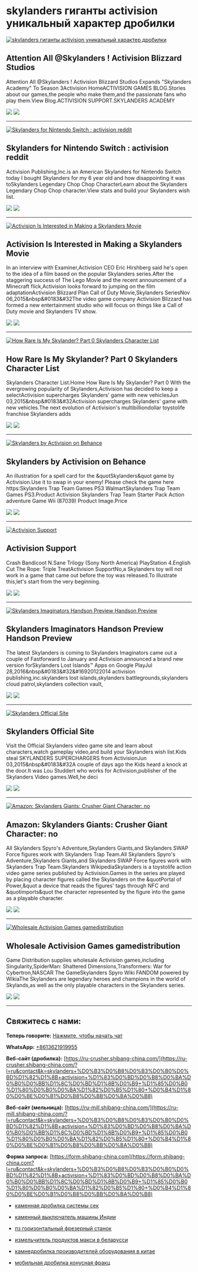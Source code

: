 # skylanders гиганты activision уникальный характер дробилки

<a href="https://swt.shibang-china.com/?n=lxq&l=ru&img&k=skylanders+%D0%B3%D0%B8%D0%B3%D0%B0%D0%BD%D1%82%D1%8B+activision+%D1%83%D0%BD%D0%B8%D0%BA%D0%B0%D0%BB%D1%8C%D0%BD%D1%8B%D0%B9+%D1%85%D0%B0%D1%80%D0%B0%D0%BA%D1%82%D0%B5%D1%80+%D0%B4%D1%80%D0%BE%D0%B1%D0%B8%D0%BB%D0%BA%D0%B8" target="_blank">![skylanders гиганты activision уникальный характер дробилки](http://static.shibang-china.com/all-800x300/710.jpg)</a>

## Attention All @Skylanders ! Activision Blizzard Studios
Attention All @Skylanders ! Activision Blizzard Studios Expands "Skylanders Academy" To Season 3Activision HomeACTIVISION GAMES BLOG.Stories about our games,the people who make them,and the passionate fans who play them.View Blog.ACTIVISION SUPPORT.SKYLANDERS ACADEMY


<a href="https://whatsapp.shibangsoft.com/WhatsApp.php" target="_blank" title="WhatsApp">![](http://static.shibang-china.com/icon/whatsapp.png)</a> <a href="https://swt.shibang-china.com/?n=lxq&l=ru&icon&k=skylanders+%D0%B3%D0%B8%D0%B3%D0%B0%D0%BD%D1%82%D1%8B+activision+%D1%83%D0%BD%D0%B8%D0%BA%D0%B0%D0%BB%D1%8C%D0%BD%D1%8B%D0%B9+%D1%85%D0%B0%D1%80%D0%B0%D0%BA%D1%82%D0%B5%D1%80+%D0%B4%D1%80%D0%BE%D0%B1%D0%B8%D0%BB%D0%BA%D0%B8" target="_blank">![](http://static.shibang-china.com/icon/chat-ru.png)</a>

---

<a href="https://swt.shibang-china.com/?n=lxq&l=ru&img&k=skylanders+%D0%B3%D0%B8%D0%B3%D0%B0%D0%BD%D1%82%D1%8B+activision+%D1%83%D0%BD%D0%B8%D0%BA%D0%B0%D0%BB%D1%8C%D0%BD%D1%8B%D0%B9+%D1%85%D0%B0%D1%80%D0%B0%D0%BA%D1%82%D0%B5%D1%80+%D0%B4%D1%80%D0%BE%D0%B1%D0%B8%D0%BB%D0%BA%D0%B8" target="_blank">![Skylanders for Nintendo Switch : activision reddit](http://static.shibang-china.com/all-800x300/77.jpg)</a>

## Skylanders for Nintendo Switch : activision reddit
Activision Publishing,Inc.is an American Skylanders for Nintendo Switch today I bought Skylanders for my 6 year old and how disappointing it was toSkylanders Legendary Chop Chop CharacterLearn about the Skylanders Legendary Chop Chop character.View stats and build your Skylanders wish list.


<a href="https://whatsapp.shibangsoft.com/WhatsApp.php" target="_blank" title="WhatsApp">![](http://static.shibang-china.com/icon/whatsapp.png)</a> <a href="https://swt.shibang-china.com/?n=lxq&l=ru&icon&k=skylanders+%D0%B3%D0%B8%D0%B3%D0%B0%D0%BD%D1%82%D1%8B+activision+%D1%83%D0%BD%D0%B8%D0%BA%D0%B0%D0%BB%D1%8C%D0%BD%D1%8B%D0%B9+%D1%85%D0%B0%D1%80%D0%B0%D0%BA%D1%82%D0%B5%D1%80+%D0%B4%D1%80%D0%BE%D0%B1%D0%B8%D0%BB%D0%BA%D0%B8" target="_blank">![](http://static.shibang-china.com/icon/chat-ru.png)</a>

---

<a href="https://swt.shibang-china.com/?n=lxq&l=ru&img&k=skylanders+%D0%B3%D0%B8%D0%B3%D0%B0%D0%BD%D1%82%D1%8B+activision+%D1%83%D0%BD%D0%B8%D0%BA%D0%B0%D0%BB%D1%8C%D0%BD%D1%8B%D0%B9+%D1%85%D0%B0%D1%80%D0%B0%D0%BA%D1%82%D0%B5%D1%80+%D0%B4%D1%80%D0%BE%D0%B1%D0%B8%D0%BB%D0%BA%D0%B8" target="_blank">![Activision Is Interested in Making a Skylanders Movie](http://static.shibang-china.com/all-800x300/1091.jpg)</a>

## Activision Is Interested in Making a Skylanders Movie
In an interview with Examiner,Activision CEO Eric Hirshberg said he's open to the idea of a film based on the popular Skylanders series.After the staggering success of The Lego Movie and the recent announcement of a Minecraft flick,Activision looks forward to jumping on the film adaptationActivision Blizzard Plan Call of Duty Movie,Skylanders SeriesNov 06,2015&nbsp&#0183&#32The video game company Activision Blizzard has formed a new entertainment studio who will focus on things like a Call of Duty movie and Skylanders TV show.


<a href="https://whatsapp.shibangsoft.com/WhatsApp.php" target="_blank" title="WhatsApp">![](http://static.shibang-china.com/icon/whatsapp.png)</a> <a href="https://swt.shibang-china.com/?n=lxq&l=ru&icon&k=skylanders+%D0%B3%D0%B8%D0%B3%D0%B0%D0%BD%D1%82%D1%8B+activision+%D1%83%D0%BD%D0%B8%D0%BA%D0%B0%D0%BB%D1%8C%D0%BD%D1%8B%D0%B9+%D1%85%D0%B0%D1%80%D0%B0%D0%BA%D1%82%D0%B5%D1%80+%D0%B4%D1%80%D0%BE%D0%B1%D0%B8%D0%BB%D0%BA%D0%B8" target="_blank">![](http://static.shibang-china.com/icon/chat-ru.png)</a>

---

<a href="https://swt.shibang-china.com/?n=lxq&l=ru&img&k=skylanders+%D0%B3%D0%B8%D0%B3%D0%B0%D0%BD%D1%82%D1%8B+activision+%D1%83%D0%BD%D0%B8%D0%BA%D0%B0%D0%BB%D1%8C%D0%BD%D1%8B%D0%B9+%D1%85%D0%B0%D1%80%D0%B0%D0%BA%D1%82%D0%B5%D1%80+%D0%B4%D1%80%D0%BE%D0%B1%D0%B8%D0%BB%D0%BA%D0%B8" target="_blank">![How Rare Is My Skylander? Part 0 Skylanders Character List](http://static.shibang-china.com/all-800x300/324.jpg)</a>

## How Rare Is My Skylander? Part 0 Skylanders Character List
Skylanders Character List.Home How Rare Is My Skylander? Part 0 With the evergrowing popularity of Skylanders,Activision has decided to keep a selectActivision supercharges Skylanders' game with new vehiclesJun 03,2015&nbsp&#0183&#32Activision supercharges Skylanders' game with new vehicles.The next evolution of Activision's multibilliondollar toystolife franchise Skylanders adds


<a href="https://whatsapp.shibangsoft.com/WhatsApp.php" target="_blank" title="WhatsApp">![](http://static.shibang-china.com/icon/whatsapp.png)</a> <a href="https://swt.shibang-china.com/?n=lxq&l=ru&icon&k=skylanders+%D0%B3%D0%B8%D0%B3%D0%B0%D0%BD%D1%82%D1%8B+activision+%D1%83%D0%BD%D0%B8%D0%BA%D0%B0%D0%BB%D1%8C%D0%BD%D1%8B%D0%B9+%D1%85%D0%B0%D1%80%D0%B0%D0%BA%D1%82%D0%B5%D1%80+%D0%B4%D1%80%D0%BE%D0%B1%D0%B8%D0%BB%D0%BA%D0%B8" target="_blank">![](http://static.shibang-china.com/icon/chat-ru.png)</a>

---

<a href="https://swt.shibang-china.com/?n=lxq&l=ru&img&k=skylanders+%D0%B3%D0%B8%D0%B3%D0%B0%D0%BD%D1%82%D1%8B+activision+%D1%83%D0%BD%D0%B8%D0%BA%D0%B0%D0%BB%D1%8C%D0%BD%D1%8B%D0%B9+%D1%85%D0%B0%D1%80%D0%B0%D0%BA%D1%82%D0%B5%D1%80+%D0%B4%D1%80%D0%BE%D0%B1%D0%B8%D0%BB%D0%BA%D0%B8" target="_blank">![Skylanders by Activision on Behance](http://static.shibang-china.com/all-800x300/1046.jpg)</a>

## Skylanders by Activision on Behance
An illustration for a spell card for the &quotSkylanders&quot game by Activision.Use it to swap in your enemy! Please check the game here https:Skylanders Trap Team Games PS3 WalmartSkylanders Trap Team Games PS3.Product Activision Skylanders Trap Team Starter Pack Action adventure Game Wii (87039) Product Image.Price


<a href="https://whatsapp.shibangsoft.com/WhatsApp.php" target="_blank" title="WhatsApp">![](http://static.shibang-china.com/icon/whatsapp.png)</a> <a href="https://swt.shibang-china.com/?n=lxq&l=ru&icon&k=skylanders+%D0%B3%D0%B8%D0%B3%D0%B0%D0%BD%D1%82%D1%8B+activision+%D1%83%D0%BD%D0%B8%D0%BA%D0%B0%D0%BB%D1%8C%D0%BD%D1%8B%D0%B9+%D1%85%D0%B0%D1%80%D0%B0%D0%BA%D1%82%D0%B5%D1%80+%D0%B4%D1%80%D0%BE%D0%B1%D0%B8%D0%BB%D0%BA%D0%B8" target="_blank">![](http://static.shibang-china.com/icon/chat-ru.png)</a>

---

<a href="https://swt.shibang-china.com/?n=lxq&l=ru&img&k=skylanders+%D0%B3%D0%B8%D0%B3%D0%B0%D0%BD%D1%82%D1%8B+activision+%D1%83%D0%BD%D0%B8%D0%BA%D0%B0%D0%BB%D1%8C%D0%BD%D1%8B%D0%B9+%D1%85%D0%B0%D1%80%D0%B0%D0%BA%D1%82%D0%B5%D1%80+%D0%B4%D1%80%D0%BE%D0%B1%D0%B8%D0%BB%D0%BA%D0%B8" target="_blank">![Activision Support](http://static.shibang-china.com/all-800x300/1355.jpg)</a>

## Activision Support
Crash Bandicoot N.Sane Trilogy (Sony North America) PlayStation 4.English Cut The Rope: Triple TreatActivision SupportNo,a Skylanders toy will not work in a game that came out before the toy was released.To illustrate this,let's start from the very beginning.


<a href="https://whatsapp.shibangsoft.com/WhatsApp.php" target="_blank" title="WhatsApp">![](http://static.shibang-china.com/icon/whatsapp.png)</a> <a href="https://swt.shibang-china.com/?n=lxq&l=ru&icon&k=skylanders+%D0%B3%D0%B8%D0%B3%D0%B0%D0%BD%D1%82%D1%8B+activision+%D1%83%D0%BD%D0%B8%D0%BA%D0%B0%D0%BB%D1%8C%D0%BD%D1%8B%D0%B9+%D1%85%D0%B0%D1%80%D0%B0%D0%BA%D1%82%D0%B5%D1%80+%D0%B4%D1%80%D0%BE%D0%B1%D0%B8%D0%BB%D0%BA%D0%B8" target="_blank">![](http://static.shibang-china.com/icon/chat-ru.png)</a>

---

<a href="https://swt.shibang-china.com/?n=lxq&l=ru&img&k=skylanders+%D0%B3%D0%B8%D0%B3%D0%B0%D0%BD%D1%82%D1%8B+activision+%D1%83%D0%BD%D0%B8%D0%BA%D0%B0%D0%BB%D1%8C%D0%BD%D1%8B%D0%B9+%D1%85%D0%B0%D1%80%D0%B0%D0%BA%D1%82%D0%B5%D1%80+%D0%B4%D1%80%D0%BE%D0%B1%D0%B8%D0%BB%D0%BA%D0%B8" target="_blank">![Skylanders Imaginators Handson Preview Handson Preview](http://static.shibang-china.com/all-800x300/1050.jpg)</a>

## Skylanders Imaginators Handson Preview Handson Preview
The latest Skylanders is coming to Skylanders Imaginators came out a couple of Fastforward to January and Activision announced a brand new version forSkylanders Lost Islands™ Apps on Google PlayJul 28,2016&nbsp&#0183&#32&#16920122014 activision publishing,inc.skylanders lost islands,skylanders battlegrounds,skylanders cloud patrol,skylanders collection vault,


<a href="https://whatsapp.shibangsoft.com/WhatsApp.php" target="_blank" title="WhatsApp">![](http://static.shibang-china.com/icon/whatsapp.png)</a> <a href="https://swt.shibang-china.com/?n=lxq&l=ru&icon&k=skylanders+%D0%B3%D0%B8%D0%B3%D0%B0%D0%BD%D1%82%D1%8B+activision+%D1%83%D0%BD%D0%B8%D0%BA%D0%B0%D0%BB%D1%8C%D0%BD%D1%8B%D0%B9+%D1%85%D0%B0%D1%80%D0%B0%D0%BA%D1%82%D0%B5%D1%80+%D0%B4%D1%80%D0%BE%D0%B1%D0%B8%D0%BB%D0%BA%D0%B8" target="_blank">![](http://static.shibang-china.com/icon/chat-ru.png)</a>

---

<a href="https://swt.shibang-china.com/?n=lxq&l=ru&img&k=skylanders+%D0%B3%D0%B8%D0%B3%D0%B0%D0%BD%D1%82%D1%8B+activision+%D1%83%D0%BD%D0%B8%D0%BA%D0%B0%D0%BB%D1%8C%D0%BD%D1%8B%D0%B9+%D1%85%D0%B0%D1%80%D0%B0%D0%BA%D1%82%D0%B5%D1%80+%D0%B4%D1%80%D0%BE%D0%B1%D0%B8%D0%BB%D0%BA%D0%B8" target="_blank">![Skylanders Official Site](http://static.shibang-china.com/all-800x300/1185.jpg)</a>

## Skylanders Official Site
Visit the Official Skylanders video game site and learn about characters,watch gameplay video,and build your Skylanders wish list.Kids steal SKYLANDERS SUPERCHARGERS from ActivisionJun 03,2015&nbsp&#0183&#32A couple of days ago the Kids heard a knock at the door.It was Lou Studdert who works for Activision,publisher of the Skylanders Video games.Well,he deci


<a href="https://whatsapp.shibangsoft.com/WhatsApp.php" target="_blank" title="WhatsApp">![](http://static.shibang-china.com/icon/whatsapp.png)</a> <a href="https://swt.shibang-china.com/?n=lxq&l=ru&icon&k=skylanders+%D0%B3%D0%B8%D0%B3%D0%B0%D0%BD%D1%82%D1%8B+activision+%D1%83%D0%BD%D0%B8%D0%BA%D0%B0%D0%BB%D1%8C%D0%BD%D1%8B%D0%B9+%D1%85%D0%B0%D1%80%D0%B0%D0%BA%D1%82%D0%B5%D1%80+%D0%B4%D1%80%D0%BE%D0%B1%D0%B8%D0%BB%D0%BA%D0%B8" target="_blank">![](http://static.shibang-china.com/icon/chat-ru.png)</a>

---

<a href="https://swt.shibang-china.com/?n=lxq&l=ru&img&k=skylanders+%D0%B3%D0%B8%D0%B3%D0%B0%D0%BD%D1%82%D1%8B+activision+%D1%83%D0%BD%D0%B8%D0%BA%D0%B0%D0%BB%D1%8C%D0%BD%D1%8B%D0%B9+%D1%85%D0%B0%D1%80%D0%B0%D0%BA%D1%82%D0%B5%D1%80+%D0%B4%D1%80%D0%BE%D0%B1%D0%B8%D0%BB%D0%BA%D0%B8" target="_blank">![Amazon: Skylanders Giants: Crusher Giant Character: no](http://static.shibang-china.com/all-800x300/771.jpg)</a>

## Amazon: Skylanders Giants: Crusher Giant Character: no
All Skylanders Spyro's Adventure,Skylanders Giants,and Skylanders SWAP Force figures work with Skylanders Trap Team.All Skylanders Spyro's Adventure,Skylanders Giants,and Skylanders SWAP Force figures work with Skylanders Trap Team.Skylanders WikipediaSkylanders is a toystolife action video game series published by Activision.Games in the series are played by placing character figures called the Skylanders on the &quotPortal of Power,&quot a device that reads the figures' tags through NFC and &quotimports&quot the character represented by the figure into the game as a playable character.


<a href="https://whatsapp.shibangsoft.com/WhatsApp.php" target="_blank" title="WhatsApp">![](http://static.shibang-china.com/icon/whatsapp.png)</a> <a href="https://swt.shibang-china.com/?n=lxq&l=ru&icon&k=skylanders+%D0%B3%D0%B8%D0%B3%D0%B0%D0%BD%D1%82%D1%8B+activision+%D1%83%D0%BD%D0%B8%D0%BA%D0%B0%D0%BB%D1%8C%D0%BD%D1%8B%D0%B9+%D1%85%D0%B0%D1%80%D0%B0%D0%BA%D1%82%D0%B5%D1%80+%D0%B4%D1%80%D0%BE%D0%B1%D0%B8%D0%BB%D0%BA%D0%B8" target="_blank">![](http://static.shibang-china.com/icon/chat-ru.png)</a>

---

<a href="https://swt.shibang-china.com/?n=lxq&l=ru&img&k=skylanders+%D0%B3%D0%B8%D0%B3%D0%B0%D0%BD%D1%82%D1%8B+activision+%D1%83%D0%BD%D0%B8%D0%BA%D0%B0%D0%BB%D1%8C%D0%BD%D1%8B%D0%B9+%D1%85%D0%B0%D1%80%D0%B0%D0%BA%D1%82%D0%B5%D1%80+%D0%B4%D1%80%D0%BE%D0%B1%D0%B8%D0%BB%D0%BA%D0%B8" target="_blank">![Wholesale Activision Games gamedistribution](http://static.shibang-china.com/all-800x300/243.jpg)</a>

## Wholesale Activision Games gamedistribution
Game Distribution supplies wholesale Activision games,including Singularity,SpiderMan: Shattered Dimensions,Transformers: War for Cybertron,NASCAR The GameSkylanders Spyro Wiki FANDOM powered by WikiaThe Skylanders are legendary heroes and champions in the world of Skylands,as well as the only playable characters in the Skylanders series.


<a href="https://whatsapp.shibangsoft.com/WhatsApp.php" target="_blank" title="WhatsApp">![](http://static.shibang-china.com/icon/whatsapp.png)</a> <a href="https://swt.shibang-china.com/?l=ru&icon&k=skylanders+%D0%B3%D0%B8%D0%B3%D0%B0%D0%BD%D1%82%D1%8B+activision+%D1%83%D0%BD%D0%B8%D0%BA%D0%B0%D0%BB%D1%8C%D0%BD%D1%8B%D0%B9+%D1%85%D0%B0%D1%80%D0%B0%D0%BA%D1%82%D0%B5%D1%80+%D0%B4%D1%80%D0%BE%D0%B1%D0%B8%D0%BB%D0%BA%D0%B8" target="_blank">![](http://static.shibang-china.com/icon/chat-ru.png)</a>

---
## Свяжитесь с нами:

**Теперь говорите:** [Нажмите, чтобы начать чат](https://swt.shibang-china.com?l=ru&contact&k=skylanders+%D0%B3%D0%B8%D0%B3%D0%B0%D0%BD%D1%82%D1%8B+activision+%D1%83%D0%BD%D0%B8%D0%BA%D0%B0%D0%BB%D1%8C%D0%BD%D1%8B%D0%B9+%D1%85%D0%B0%D1%80%D0%B0%D0%BA%D1%82%D0%B5%D1%80+%D0%B4%D1%80%D0%BE%D0%B1%D0%B8%D0%BB%D0%BA%D0%B8)

**WhatsApp:**  [+8613621919955](https://whatsapp.shibangsoft.com/WhatsApp.php)

**Веб-сайт (дробилка):** [https://ru-crusher.shibang-china.com/](https://ru-crusher.shibang-china.com/?l=ru&contact&k=skylanders+%D0%B3%D0%B8%D0%B3%D0%B0%D0%BD%D1%82%D1%8B+activision+%D1%83%D0%BD%D0%B8%D0%BA%D0%B0%D0%BB%D1%8C%D0%BD%D1%8B%D0%B9+%D1%85%D0%B0%D1%80%D0%B0%D0%BA%D1%82%D0%B5%D1%80+%D0%B4%D1%80%D0%BE%D0%B1%D0%B8%D0%BB%D0%BA%D0%B8)

**Веб-сайт (мельница):** [https://ru-mill.shibang-china.com/](https://ru-mill.shibang-china.com/?l=ru&contact&k=skylanders+%D0%B3%D0%B8%D0%B3%D0%B0%D0%BD%D1%82%D1%8B+activision+%D1%83%D0%BD%D0%B8%D0%BA%D0%B0%D0%BB%D1%8C%D0%BD%D1%8B%D0%B9+%D1%85%D0%B0%D1%80%D0%B0%D0%BA%D1%82%D0%B5%D1%80+%D0%B4%D1%80%D0%BE%D0%B1%D0%B8%D0%BB%D0%BA%D0%B8)

**Форма запроса:** [https://form.shibang-china.com](https://form.shibang-china.com?l=ru&contact&k=skylanders+%D0%B3%D0%B8%D0%B3%D0%B0%D0%BD%D1%82%D1%8B+activision+%D1%83%D0%BD%D0%B8%D0%BA%D0%B0%D0%BB%D1%8C%D0%BD%D1%8B%D0%B9+%D1%85%D0%B0%D1%80%D0%B0%D0%BA%D1%82%D0%B5%D1%80+%D0%B4%D1%80%D0%BE%D0%B1%D0%B8%D0%BB%D0%BA%D0%B8)

* [каменная дробилка системы сек](../59/%D0%BA%D0%B0%D0%BC%D0%B5%D0%BD%D0%BD%D0%B0%D1%8F%20%D0%B4%D1%80%D0%BE%D0%B1%D0%B8%D0%BB%D0%BA%D0%B0%20%D1%81%D0%B8%D1%81%D1%82%D0%B5%D0%BC%D1%8B%20%D1%81%D0%B5%D0%BA.md)

* [каменный выключатель машины Индии](../58/%D0%BA%D0%B0%D0%BC%D0%B5%D0%BD%D0%BD%D1%8B%D0%B9%20%D0%B2%D1%8B%D0%BA%D0%BB%D1%8E%D1%87%D0%B0%D1%82%D0%B5%D0%BB%D1%8C%20%D0%BC%D0%B0%D1%88%D0%B8%D0%BD%D1%8B%20%D0%98%D0%BD%D0%B4%D0%B8%D0%B8.md)

* [пз горизонтальный фрезерный станок](../56/%D0%BF%D0%B7%20%D0%B3%D0%BE%D1%80%D0%B8%D0%B7%D0%BE%D0%BD%D1%82%D0%B0%D0%BB%D1%8C%D0%BD%D1%8B%D0%B9%20%D1%84%D1%80%D0%B5%D0%B7%D0%B5%D1%80%D0%BD%D1%8B%D0%B9%20%D1%81%D1%82%D0%B0%D0%BD%D0%BE%D0%BA.md)

* [измельчитель продуктов макси в беларусси](../51/%D0%B8%D0%B7%D0%BC%D0%B5%D0%BB%D1%8C%D1%87%D0%B8%D1%82%D0%B5%D0%BB%D1%8C%20%D0%BF%D1%80%D0%BE%D0%B4%D1%83%D0%BA%D1%82%D0%BE%D0%B2%20%D0%BC%D0%B0%D0%BA%D1%81%D0%B8%20%D0%B2%20%D0%B1%D0%B5%D0%BB%D0%B0%D1%80%D1%83%D1%81%D1%81%D0%B8.md)

* [камнедробилка производителей оборудования в китае](../51/%D0%BA%D0%B0%D0%BC%D0%BD%D0%B5%D0%B4%D1%80%D0%BE%D0%B1%D0%B8%D0%BB%D0%BA%D0%B0%20%D0%BF%D1%80%D0%BE%D0%B8%D0%B7%D0%B2%D0%BE%D0%B4%D0%B8%D1%82%D0%B5%D0%BB%D0%B5%D0%B9%20%D0%BE%D0%B1%D0%BE%D1%80%D1%83%D0%B4%D0%BE%D0%B2%D0%B0%D0%BD%D0%B8%D1%8F%20%D0%B2%20%D0%BA%D0%B8%D1%82%D0%B0%D0%B5.md)

* [мобильная дробилка конусная фракц](../52/%D0%BC%D0%BE%D0%B1%D0%B8%D0%BB%D1%8C%D0%BD%D0%B0%D1%8F%20%D0%B4%D1%80%D0%BE%D0%B1%D0%B8%D0%BB%D0%BA%D0%B0%20%D0%BA%D0%BE%D0%BD%D1%83%D1%81%D0%BD%D0%B0%D1%8F%20%D1%84%D1%80%D0%B0%D0%BA%D1%86.md)